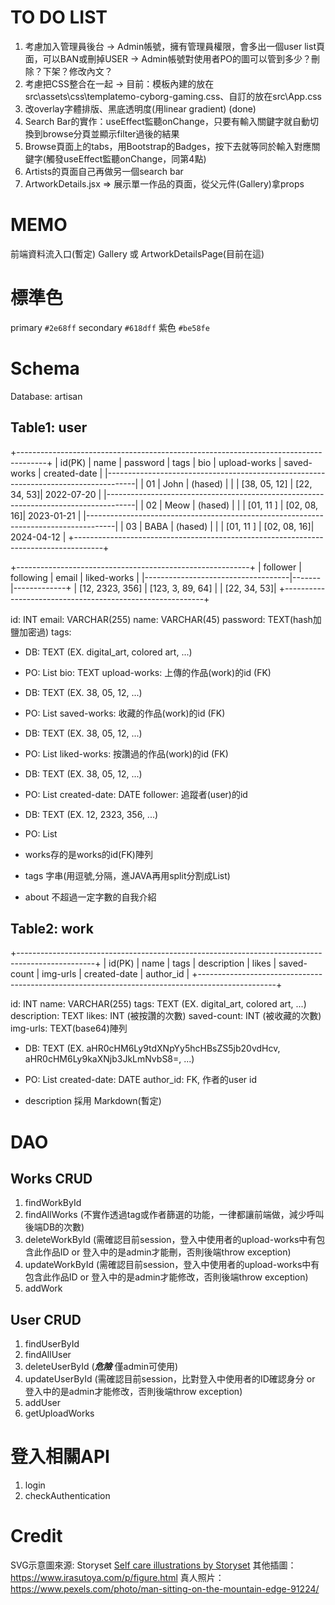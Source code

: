 # TO DO LIST
1. 考慮加入管理員後台
   -> Admin帳號，擁有管理員權限，會多出一個user list頁面，可以BAN或刪掉USER
   -> Admin帳號對使用者PO的圖可以管到多少？刪除？下架？修改內文？
2. 考慮把CSS整合在一起
   -> 目前：模板內建的放在src\assets\css\templatemo-cyborg-gaming.css、自訂的放在src\App.css
3. 改overlay字體排版、黑底透明度(用linear gradient) (done)
4. Search Bar的實作：useEffect監聽onChange，只要有輸入關鍵字就自動切換到browse分頁並顯示filter過後的結果
5. Browse頁面上的tabs，用Bootstrap的Badges，按下去就等同於輸入對應關鍵字(觸發useEffect監聽onChange，同第4點)
6. Artists的頁面自己再做另一個search bar
7. ArtworkDetails.jsx => 展示單一作品的頁面，從父元件(Gallery)拿props

# MEMO
前端資料流入口(暫定)
Gallery 或 ArtworkDetailsPage(目前在這)

# 標準色
primary `#2e68ff`
secondary `#618dff`
紫色 `#be58fe`

# Schema
Database: artisan

## Table1: user
+-------------------------------------------------------------------------------------+
| id(PK) | name | password | tags |  bio  | upload-works | saved-works | created-date |
|-------------------------------------------------------------------------------------|
|   01   | John | (hased)  |      |       | [38, 05, 12] | [22, 34, 53]|  2022-07-20  |
|-------------------------------------------------------------------------------------|
|   02   | Meow | (hased)  |      |       | [01, 11    ] | [02, 08, 16]|  2023-01-21  |
|-------------------------------------------------------------------------------------|
|   03   | BABA | (hased)  |      |       | [01, 11    ] | [02, 08, 16]|  2024-04-12  |
+-------------------------------------------------------------------------------------+

+----------------------------------------------------------+
|     follower    |     following    | email | liked-works |
|------------------------------------|-------|-------------+
| [12, 2323, 356] | [123, 3, 89, 64] |       | [22, 34, 53]|
+----------------------------------------------------------+

id: INT
email: VARCHAR(255) 
name: VARCHAR(45)
password: TEXT(hash加鹽加密過)
tags: 
  * DB: TEXT (EX. digital_art, colored art, ...)
  * PO: List<String>
bio: TEXT
upload-works: 上傳的作品(work)的id (FK)
  * DB: TEXT (EX. 38, 05, 12, ...)
  * PO: List<int>
saved-works: 收藏的作品(work)的id (FK)
  * DB: TEXT (EX. 38, 05, 12, ...)
  * PO: List<int>
liked-works: 按讚過的作品(work)的id (FK)
  * DB: TEXT (EX. 38, 05, 12, ...)
  * PO: List<int>
created-date: DATE
follower: 追蹤者(user)的id
  * DB: TEXT (EX. 12, 2323, 356, ...)
  * PO: List<int>

* works存的是works的id(FK)陣列 
* tags 字串(用逗號,分隔，進JAVA再用split分割成List<String>)
* about 不超過一定字數的自我介紹

## Table2: work
+-------------------------------------------------------------------------------------------------+
| id(PK) | name  | tags | description | likes | saved-count | img-urls | created-date | author_id |
+-------------------------------------------------------------------------------------------------+

id: INT
name: VARCHAR(255)
tags: TEXT (EX. digital_art, colored art, ...)
description: TEXT
likes: INT (被按讚的次數)
saved-count: INT (被收藏的次數)
img-urls: TEXT(base64)陣列
  * DB: TEXT (EX. aHR0cHM6Ly9tdXNpYy5hcHBsZS5jb20vdHcv, aHR0cHM6Ly9kaXNjb3JkLmNvbS8=, ...)
  * PO: List<String>
created-date: DATE
author_id: FK, 作者的user id

* description 採用 Markdown(暫定)

# DAO
## Works CRUD
1. findWorkById
2. findAllWorks (不實作透過tag或作者篩選的功能，一律都讓前端做，減少呼叫後端DB的次數)
3. deleteWorkById (需確認目前session，登入中使用者的upload-works中有包含此作品ID or 登入中的是admin才能刪，否則後端throw exception)
4. updateWorkById (需確認目前session，登入中使用者的upload-works中有包含此作品ID or 登入中的是admin才能修改，否則後端throw exception)
5. addWork

## User CRUD
1. findUserById
2. findAllUser
3. deleteUserById (***危險*** 僅admin可使用)
4. updateUserById (需確認目前session，比對登入中使用者的ID確認身分 or 登入中的是admin才能修改，否則後端throw exception)
5. addUser
6. getUploadWorks

# 登入相關API
1. login
2. checkAuthentication

# Credit
SVG示意圖來源: Storyset
<a href="https://storyset.com/self-care">Self care illustrations by Storyset</a>
其他插圖：
https://www.irasutoya.com/p/figure.html
真人照片：
https://www.pexels.com/photo/man-sitting-on-the-mountain-edge-91224/

